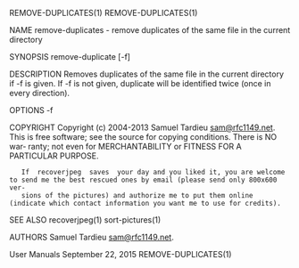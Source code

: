 REMOVE-DUPLICATES(1)                                                                                                          REMOVE-DUPLICATES(1)

NAME
       remove-duplicates - remove duplicates of the same file in the current directory

SYNOPSIS
       remove-duplicate [-f]

DESCRIPTION
       Removes  duplicates of the same file in the current directory if -f is given.  If -f is not given, duplicate will be identified twice (once
       in every direction).

OPTIONS
       -f

COPYRIGHT
       Copyright (c) 2004-2013 Samuel Tardieu <sam@rfc1149.net>.  This is free software; see the source for copying conditions.  There is NO  war‐
       ranty; not even for MERCHANTABILITY or FITNESS FOR A PARTICULAR PURPOSE.

       If  recoverjpeg  saves  your day and you liked it, you are welcome to send me the best rescued ones by email (please send only 800x600 ver‐
       sions of the pictures) and authorize me to put them online (indicate which contact information you want me to use for credits).

SEE ALSO
       recoverjpeg(1) sort-pictures(1)

AUTHORS
       Samuel Tardieu <sam@rfc1149.net>.

User Manuals                                                    September 22, 2015                                            REMOVE-DUPLICATES(1)
